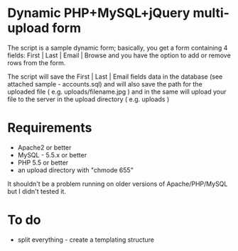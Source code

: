 # Dynamic PHP+MySQL+jQuery multi-upload form

The script is a sample dynamic form; basically, you get a form containing 4 fields: First | Last | Email | Browse  and you have the option to add or remove rows from the form.

The script will save the First | Last | Email fields data in the database (see attached sample - accounts.sql) and will also save the path for the uploaded file ( e.g. uploads/filename.jpg ) and in the same will upload your file to the server in the upload directory ( e.g. uploads )

# Requirements
- Apache2 or better
- MySQL - 5.5.x  or better
- PHP 5.5 or better
- an upload directory with "chmode 655"

It shouldn't be a problem running on older versions of Apache/PHP/MySQL but I didn't tested it.

# To do
- split everything - create a templating structure
